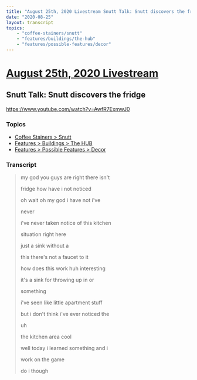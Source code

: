 ```yaml
---
title: "August 25th, 2020 Livestream Snutt Talk: Snutt discovers the fridge"
date: "2020-08-25"
layout: transcript
topics:
    - "coffee-stainers/snutt"
    - "features/buildings/the-hub"
    - "features/possible-features/decor"
---
```

# [August 25th, 2020 Livestream](../2020-08-25.md)
## Snutt Talk: Snutt discovers the fridge
https://www.youtube.com/watch?v=AwfR7ExmwJ0

### Topics
* [Coffee Stainers > Snutt](../topics/coffee-stainers/snutt.md)
* [Features > Buildings > The HUB](../topics/features/buildings/the-hub.md)
* [Features > Possible Features > Decor](../topics/features/possible-features/decor.md)

### Transcript

> my god you guys are right there isn't
> 
> fridge how have i not noticed
> 
> oh wait oh my god i have not i've
> 
> never
> 
> i've never taken notice of this kitchen
> 
> situation right here
> 
> just a sink without a
> 
> this there's not a faucet to it
> 
> how does this work huh interesting
> 
> it's a sink for throwing up in or
> 
> something
> 
> i've seen like little apartment stuff
> 
> but i don't think i've ever noticed the
> 
> uh
> 
> the kitchen area cool
> 
> well today i learned something and i
> 
> work on the game
> 
> do i though
> 
